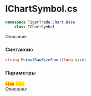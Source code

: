 
# IChartSymbol.cs
```csharp
namespace TigerTrade.Chart.Base  
    class IChartSymbol
```

Описание

### Синтаксис
```csharp
string FormatRawSizeShort(long size)
```

### Параметры  
<mark style="color:red;">**`size`**</mark> <mark style="color:coral;">`long`</mark>  
 *Описание*  
  

                    
                    